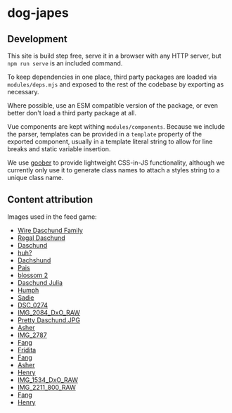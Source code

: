# dog-japes

## Development

This site is build step free, serve it in a browser with any HTTP server, but `npm run serve` is an included command.

To keep dependencies in one place, third party packages are loaded via `modules/deps.mjs` and exposed to the rest of the codebase by exporting as necessary.

Where possible, use an ESM compatible version of the package, or even better don't load a third party package at all.

Vue components are kept withing `modules/components`. Because we include the parser, templates can be provided in a `template` property of the exported component, usually in a template literal string to allow for line breaks and static variable insertion.

We use [goober](https://github.com/cristianbote/goober) to provide lightweight CSS-in-JS functionality, although we currently only use it to generate class names to attach a styles string to a unique class name.

## Content attribution

Images used in the feed game:

- [Wire Daschund Family](https://www.flickr.com/photos/aslives/2662520679/in/photolist-MZVDkv-C2FjpU-Pvr7Th-BVids2-CtNvq6-BwqvFP-54mn7w-bRSdb-6E5m5J-kHJsXi-54h7CX-6E1eYx-ydhz5o-8J6oc2-EHaCD-mQZhMQ-6E1ehn-A69L9k-sDm3E-8RidSr-CTixGK-qjBRm-4yGEGT-oqmn3k-6yHkc9-gWc1qD-BViJeg-gGhtdQ-ec9Ex-5PytgE-8M2v2C-8gZVLG-nw5TwD-aPRhRp-djFo7S-fsXoXM-5PuaGe-EDy4u-5Pua2P-4pSosp-54ha9c-ojCqgz-uSuvE-8YZYz5-EDypB-5Pyu25-9gdxcy-7dWWKt-ebZRgJ-86WJft/)
- [Regal Daschund](https://www.flickr.com/photos/skye_sd/122894354/in/photolist-MZVDkv-C2FjpU-Pvr7Th-BVids2-CtNvq6-BwqvFP-54mn7w-bRSdb-6E5m5J-kHJsXi-54h7CX-6E1eYx-ydhz5o-8J6oc2-EHaCD-mQZhMQ-6E1ehn-A69L9k-sDm3E-8RidSr-CTixGK-qjBRm-4yGEGT-oqmn3k-6yHkc9-gWc1qD-BViJeg-gGhtdQ-ec9Ex-5PytgE-8M2v2C-8gZVLG-nw5TwD-aPRhRp-djFo7S-fsXoXM-5PuaGe-EDy4u-5Pua2P-4pSosp-54ha9c-ojCqgz-uSuvE-8YZYz5-EDypB-5Pyu25-9gdxcy-7dWWKt-ebZRgJ-86WJft/)
- [Daschund](https://www.flickr.com/photos/aphexlee/21142447586/in/photolist-MZVDkv-C2FjpU-Pvr7Th-BVids2-CtNvq6-BwqvFP-54mn7w-bRSdb-6E5m5J-kHJsXi-54h7CX-6E1eYx-ydhz5o-8J6oc2-EHaCD-mQZhMQ-6E1ehn-A69L9k-sDm3E-8RidSr-CTixGK-qjBRm-4yGEGT-oqmn3k-6yHkc9-gWc1qD-BViJeg-gGhtdQ-ec9Ex-5PytgE-8M2v2C-8gZVLG-nw5TwD-aPRhRp-djFo7S-fsXoXM-5PuaGe-EDy4u-5Pua2P-4pSosp-54ha9c-ojCqgz-uSuvE-8YZYz5-EDypB-5Pyu25-9gdxcy-7dWWKt-ebZRgJ-86WJft/)
- [huh?](https://www.flickr.com/photos/_jack_attack_/438058841/in/photolist-MZVDkv-C2FjpU-Pvr7Th-BVids2-CtNvq6-BwqvFP-54mn7w-bRSdb-6E5m5J-kHJsXi-54h7CX-6E1eYx-ydhz5o-8J6oc2-EHaCD-mQZhMQ-6E1ehn-A69L9k-sDm3E-8RidSr-CTixGK-qjBRm-4yGEGT-oqmn3k-6yHkc9-gWc1qD-BViJeg-gGhtdQ-ec9Ex-5PytgE-8M2v2C-8gZVLG-nw5TwD-aPRhRp-djFo7S-fsXoXM-5PuaGe-EDy4u-5Pua2P-4pSosp-54ha9c-ojCqgz-uSuvE-8YZYz5-EDypB-5Pyu25-9gdxcy-7dWWKt-ebZRgJ-86WJft/)
- [Dachshund](https://www.flickr.com/photos/rohit_saxena/13681505034/in/photolist-MZVDkv-C2FjpU-Pvr7Th-BVids2-CtNvq6-BwqvFP-54mn7w-bRSdb-6E5m5J-kHJsXi-54h7CX-6E1eYx-ydhz5o-8J6oc2-EHaCD-mQZhMQ-6E1ehn-A69L9k-sDm3E-8RidSr-CTixGK-qjBRm-4yGEGT-oqmn3k-6yHkc9-gWc1qD-BViJeg-gGhtdQ-ec9Ex-5PytgE-8M2v2C-8gZVLG-nw5TwD-aPRhRp-djFo7S-fsXoXM-5PuaGe-EDy4u-5Pua2P-4pSosp-54ha9c-ojCqgz-uSuvE-8YZYz5-EDypB-5Pyu25-9gdxcy-7dWWKt-ebZRgJ-86WJft/)
- [Pais](https://www.flickr.com/photos/92414546@N04/22374421987/in/photolist-MZVDkv-C2FjpU-Pvr7Th-BVids2-CtNvq6-BwqvFP-54mn7w-bRSdb-6E5m5J-kHJsXi-54h7CX-6E1eYx-ydhz5o-8J6oc2-EHaCD-mQZhMQ-6E1ehn-A69L9k-sDm3E-8RidSr-CTixGK-qjBRm-4yGEGT-oqmn3k-6yHkc9-gWc1qD-BViJeg-gGhtdQ-ec9Ex-5PytgE-8M2v2C-8gZVLG-nw5TwD-aPRhRp-djFo7S-fsXoXM-5PuaGe-EDy4u-5Pua2P-4pSosp-54ha9c-ojCqgz-uSuvE-8YZYz5-EDypB-5Pyu25-9gdxcy-7dWWKt-ebZRgJ-86WJft/)
- [blossom 2](https://www.flickr.com/photos/jblanchard/3651975866/in/photolist-MZVDkv-C2FjpU-Pvr7Th-BVids2-CtNvq6-BwqvFP-54mn7w-bRSdb-6E5m5J-kHJsXi-54h7CX-6E1eYx-ydhz5o-8J6oc2-EHaCD-mQZhMQ-6E1ehn-A69L9k-sDm3E-8RidSr-CTixGK-qjBRm-4yGEGT-oqmn3k-6yHkc9-gWc1qD-BViJeg-gGhtdQ-ec9Ex-5PytgE-8M2v2C-8gZVLG-nw5TwD-aPRhRp-djFo7S-fsXoXM-5PuaGe-EDy4u-5Pua2P-4pSosp-54ha9c-ojCqgz-uSuvE-8YZYz5-EDypB-5Pyu25-9gdxcy-7dWWKt-ebZRgJ-86WJft/)
- [Daschund Julia](https://www.flickr.com/photos/56761195@N00/4775547084/in/photolist-MZVDkv-C2FjpU-Pvr7Th-BVids2-CtNvq6-BwqvFP-54mn7w-bRSdb-6E5m5J-kHJsXi-54h7CX-6E1eYx-ydhz5o-8J6oc2-EHaCD-mQZhMQ-6E1ehn-A69L9k-sDm3E-8RidSr-CTixGK-qjBRm-4yGEGT-oqmn3k-6yHkc9-gWc1qD-BViJeg-gGhtdQ-ec9Ex-5PytgE-8M2v2C-8gZVLG-nw5TwD-aPRhRp-djFo7S-fsXoXM-5PuaGe-EDy4u-5Pua2P-4pSosp-54ha9c-ojCqgz-uSuvE-8YZYz5-EDypB-5Pyu25-9gdxcy-7dWWKt-ebZRgJ-86WJft/)
- [Humph](https://www.flickr.com/photos/edwaado/3162795901/in/photolist-MZVDkv-C2FjpU-Pvr7Th-BVids2-CtNvq6-BwqvFP-54mn7w-bRSdb-6E5m5J-kHJsXi-54h7CX-6E1eYx-ydhz5o-8J6oc2-EHaCD-mQZhMQ-6E1ehn-A69L9k-sDm3E-8RidSr-CTixGK-qjBRm-4yGEGT-oqmn3k-6yHkc9-gWc1qD-BViJeg-gGhtdQ-ec9Ex-5PytgE-8M2v2C-8gZVLG-nw5TwD-aPRhRp-djFo7S-fsXoXM-5PuaGe-EDy4u-5Pua2P-4pSosp-54ha9c-ojCqgz-uSuvE-8YZYz5-EDypB-5Pyu25-9gdxcy-7dWWKt-ebZRgJ-86WJft/)
- [Sadie](https://www.flickr.com/photos/aslives/2662529103/in/photolist-MZVDkv-C2FjpU-Pvr7Th-BVids2-CtNvq6-BwqvFP-54mn7w-bRSdb-6E5m5J-kHJsXi-54h7CX-6E1eYx-ydhz5o-8J6oc2-EHaCD-mQZhMQ-6E1ehn-A69L9k-sDm3E-8RidSr-CTixGK-qjBRm-4yGEGT-oqmn3k-6yHkc9-gWc1qD-BViJeg-gGhtdQ-ec9Ex-5PytgE-8M2v2C-8gZVLG-nw5TwD-aPRhRp-djFo7S-fsXoXM-5PuaGe-EDy4u-5Pua2P-4pSosp-54ha9c-ojCqgz-uSuvE-8YZYz5-EDypB-5Pyu25-9gdxcy-7dWWKt-ebZRgJ-86WJft/)
- [DSC_0274](https://www.flickr.com/photos/utuananas/14650651495/in/photolist-MZVDkv-C2FjpU-Pvr7Th-BVids2-CtNvq6-BwqvFP-54mn7w-bRSdb-6E5m5J-kHJsXi-54h7CX-6E1eYx-ydhz5o-8J6oc2-EHaCD-mQZhMQ-6E1ehn-A69L9k-sDm3E-8RidSr-CTixGK-qjBRm-4yGEGT-oqmn3k-6yHkc9-gWc1qD-BViJeg-gGhtdQ-ec9Ex-5PytgE-8M2v2C-8gZVLG-nw5TwD-aPRhRp-djFo7S-fsXoXM-5PuaGe-EDy4u-5Pua2P-4pSosp-54ha9c-ojCqgz-uSuvE-8YZYz5-EDypB-5Pyu25-9gdxcy-7dWWKt-ebZRgJ-86WJft/)
- [IMG_2084_DxO_RAW](https://www.flickr.com/photos/leshoward/2292500360/)
- [Pretty Daschund.JPG](https://www.flickr.com/photos/56761195@N00/4775555586/)
- [Asher](https://www.flickr.com/photos/aslives/2663340348/)
- [IMG_2787](https://www.flickr.com/photos/tech4him/2574593294/)
- [Fang](https://www.flickr.com/photos/aslives/2663342508/)
- [Fridita](https://www.flickr.com/photos/lombino/3521075134/)
- [Fang](https://www.flickr.com/photos/aslives/2662516499/)
- [Asher](https://www.flickr.com/photos/aslives/2662514065/)
- [Henry](https://www.flickr.com/photos/radcliffephotos/4085406454/)
- [IMG_1534_DxO_RAW](https://www.flickr.com/photos/leshoward/2189897081/)
- [IMG_2211_800_RAW](https://www.flickr.com/photos/leshoward/2317691056/)
- [Fang](https://www.flickr.com/photos/aslives/2662507627/)
- [Henry](https://www.flickr.com/photos/radcliffephotos/4085418010/)

